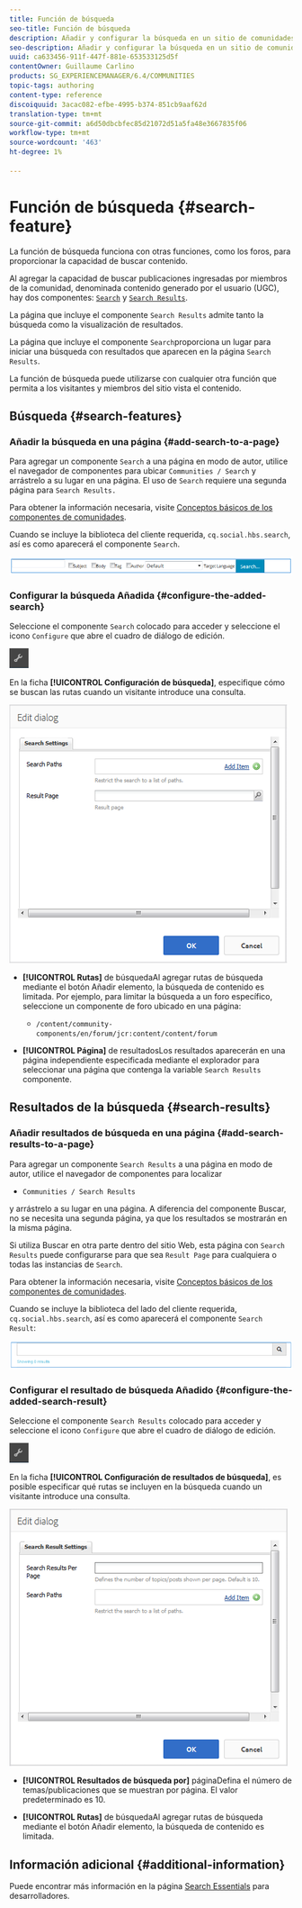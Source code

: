 ```yaml
---
title: Función de búsqueda
seo-title: Función de búsqueda
description: Añadir y configurar la búsqueda en un sitio de comunidades
seo-description: Añadir y configurar la búsqueda en un sitio de comunidades
uuid: ca633456-911f-447f-881e-653533125d5f
contentOwner: Guillaume Carlino
products: SG_EXPERIENCEMANAGER/6.4/COMMUNITIES
topic-tags: authoring
content-type: reference
discoiquuid: 3acac082-efbe-4995-b374-851cb9aaf62d
translation-type: tm+mt
source-git-commit: a6d50dbcbfec85d21072d51a5fa48e3667835f06
workflow-type: tm+mt
source-wordcount: '463'
ht-degree: 1%

---
```



# Función de búsqueda {#search-feature}

La función de búsqueda funciona con otras funciones, como los foros, para proporcionar la capacidad de buscar contenido.

Al agregar la capacidad de buscar publicaciones ingresadas por miembros de la comunidad, denominada contenido generado por el usuario (UGC), hay dos componentes: [ `Search`](#search-features) y [ `Search Results`](#search-results).

La página que incluye el componente `Search Results` admite tanto la búsqueda como la visualización de resultados.

La página que incluye el componente `Search`proporciona un lugar para iniciar una búsqueda con resultados que aparecen en la página `Search Results`.

La función de búsqueda puede utilizarse con cualquier otra función que permita a los visitantes y miembros del sitio vista el contenido.

## Búsqueda {#search-features}

### Añadir la búsqueda en una página {#add-search-to-a-page}

Para agregar un componente `Search` a una página en modo de autor, utilice el navegador de componentes para ubicar `Communities / Search` y arrástrelo a su lugar en una página. El uso de `Search` requiere una segunda página para `Search Results.`

Para obtener la información necesaria, visite [Conceptos básicos de los componentes de comunidades](basics.md).

Cuando se incluye la biblioteca del cliente requerida, `cq.social.hbs.search`, así es como aparecerá el componente `Search`.

![chlimage_1-373](assets/chlimage_1-373.png)

### Configurar la búsqueda Añadida {#configure-the-added-search}

Seleccione el componente `Search` colocado para acceder y seleccione el icono `Configure` que abre el cuadro de diálogo de edición.

![chlimage_1-374](assets/chlimage_1-374.png)

En la ficha **[!UICONTROL Configuración de búsqueda]**, especifique cómo se buscan las rutas cuando un visitante introduce una consulta.

![chlimage_1-376](assets/chlimage_1-375.png)

* **[!UICONTROL Rutas]**
de búsquedaAl agregar rutas de búsqueda mediante el botón Añadir elemento, la búsqueda de contenido es limitada. Por ejemplo, para limitar la búsqueda a un foro específico, seleccione un componente de foro ubicado en una página:

   * `/content/community-components/en/forum/jcr:content/content/forum`

* **[!UICONTROL Página]**
de resultadosLos resultados aparecerán en una página independiente especificada mediante el explorador para seleccionar una página que contenga la variable 
`Search Results` componente.

## Resultados de la búsqueda {#search-results}

### Añadir resultados de búsqueda en una página {#add-search-results-to-a-page}

Para agregar un componente `Search Results` a una página en modo de autor, utilice el navegador de componentes para localizar

* `Communities / Search Results`

y arrástrelo a su lugar en una página. A diferencia del componente Buscar, no se necesita una segunda página, ya que los resultados se mostrarán en la misma página.

Si utiliza Buscar en otra parte dentro del sitio Web, esta página con `Search Results` puede configurarse para que sea `Result Page` para cualquiera o todas las instancias de `Search`.

Para obtener la información necesaria, visite [Conceptos básicos de los componentes de comunidades](basics.md).

Cuando se incluye la biblioteca del lado del cliente requerida, `cq.social.hbs.search`, así es como aparecerá el componente `Search Result`:

![chlimage_1-375](assets/chlimage_1-376.png)

### Configurar el resultado de búsqueda Añadido {#configure-the-added-search-result}

Seleccione el componente `Search Results` colocado para acceder y seleccione el icono `Configure` que abre el cuadro de diálogo de edición.

![chlimage_1-377](assets/chlimage_1-377.png)

En la ficha **[!UICONTROL Configuración de resultados de búsqueda]**, es posible especificar qué rutas se incluyen en la búsqueda cuando un visitante introduce una consulta.

![chlimage_1-378](assets/chlimage_1-378.png)

* **[!UICONTROL Resultados de búsqueda por]**
páginaDefina el número de temas/publicaciones que se muestran por página. El valor predeterminado es 10.

* **[!UICONTROL Rutas]**
de búsquedaAl agregar rutas de búsqueda mediante el botón Añadir elemento, la búsqueda de contenido es limitada.

## Información adicional {#additional-information}

Puede encontrar más información en la página [Search Essentials](search-implementation.md) para desarrolladores.
